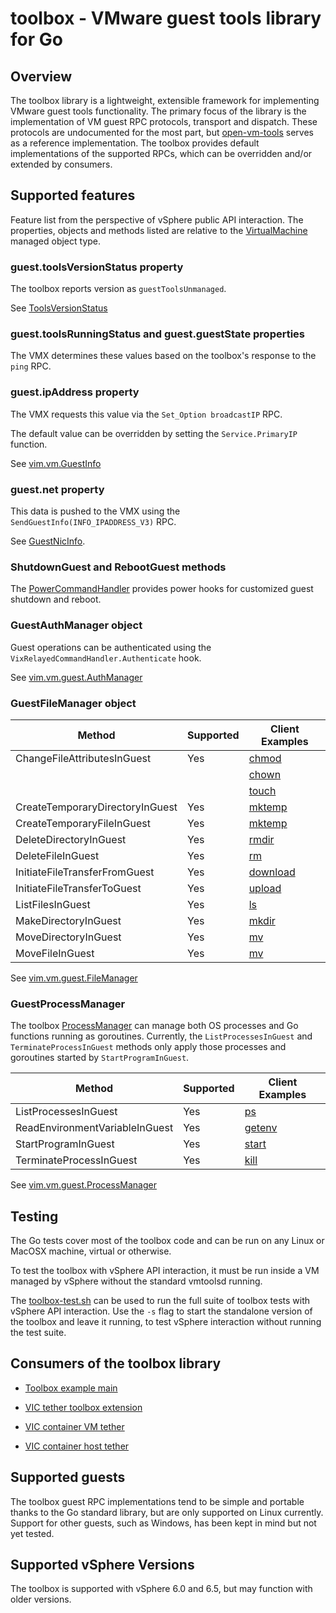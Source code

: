 # toolbox - VMware guest tools library for Go #

## Overview

The toolbox library is a lightweight, extensible framework for implementing VMware guest tools functionality.
The primary focus of the library is the implementation of VM guest RPC protocols, transport and dispatch.
These protocols are undocumented for the most part, but [open-vm-tools](https://github.com/vmware/open-vm-tools) serves
as a reference implementation.  The toolbox provides default implementations of the supported RPCs, which can be
overridden and/or extended by consumers.

## Supported features

Feature list from the perspective of vSphere public API interaction.  The properties, objects and methods listed are
relative to
the [VirtualMachine](http://pubs.vmware.com/vsphere-60/index.jsp#com.vmware.wssdk.apiref.doc/vim.VirtualMachine.html)
managed object type.

### guest.toolsVersionStatus property

The toolbox reports version as `guestToolsUnmanaged`.

See [ToolsVersionStatus](http://pubs.vmware.com/vsphere-60/index.jsp#com.vmware.wssdk.apiref.doc/vim.vm.GuestInfo.ToolsVersionStatus.html)

### guest.toolsRunningStatus and guest.guestState properties

The VMX determines these values based on the toolbox's response to the `ping` RPC.

### guest.ipAddress property

The VMX requests this value via the `Set_Option broadcastIP` RPC.

The default value can be overridden by setting the `Service.PrimaryIP` function.

See [vim.vm.GuestInfo](http://pubs.vmware.com/vsphere-60/index.jsp#com.vmware.wssdk.apiref.doc/vim.vm.GuestInfo.html)

### guest.net property

This data is pushed to the VMX using the `SendGuestInfo(INFO_IPADDRESS_V3)` RPC.

See [GuestNicInfo](http://pubs.vmware.com/vsphere-60/index.jsp?topic=%2Fcom.vmware.wssdk.apiref.doc%2Fvim.vm.GuestInfo.NicInfo.html).

### ShutdownGuest and RebootGuest methods

The [PowerCommandHandler](power.go) provides power hooks for customized guest shutdown and reboot.

### GuestAuthManager object

Guest operations can be authenticated using the `VixRelayedCommandHandler.Authenticate` hook.

See [vim.vm.guest.AuthManager](http://pubs.vmware.com/vsphere-60/index.jsp#com.vmware.wssdk.apiref.doc/vim.vm.guest.AuthManager.html)

### GuestFileManager object

| Method                          | Supported | Client Examples                                                                     |
|---------------------------------|-----------|-------------------------------------------------------------------------------------|
| ChangeFileAttributesInGuest     | Yes       | [chmod](https://github.com/vmware/govmomi/blob/master/govc/vm/guest/chmod.go)       |
|                                 |           | [chown](https://github.com/vmware/govmomi/blob/master/govc/vm/guest/chown.go)       |
|                                 |           | [touch](https://github.com/vmware/govmomi/blob/master/govc/vm/guest/touch.go)       |
| CreateTemporaryDirectoryInGuest | Yes       | [mktemp](https://github.com/vmware/govmomi/blob/master/govc/vm/guest/mktemp.go)  |
| CreateTemporaryFileInGuest      | Yes       | [mktemp](https://github.com/vmware/govmomi/blob/master/govc/vm/guest/mktemp.go)     |
| DeleteDirectoryInGuest          | Yes       | [rmdir](https://github.com/vmware/govmomi/blob/master/govc/vm/guest/rmdir.go)       |
| DeleteFileInGuest               | Yes       | [rm](https://github.com/vmware/govmomi/blob/master/govc/vm/guest/rm.go)             |
| InitiateFileTransferFromGuest   | Yes       | [download](https://github.com/vmware/govmomi/blob/master/govc/vm/guest/download.go) |
| InitiateFileTransferToGuest     | Yes       | [upload](https://github.com/vmware/govmomi/blob/master/govc/vm/guest/upload.go)     |
| ListFilesInGuest                | Yes       | [ls](https://github.com/vmware/govmomi/blob/master/govc/vm/guest/ls.go)             |
| MakeDirectoryInGuest            | Yes       | [mkdir](https://github.com/vmware/govmomi/blob/master/govc/vm/guest/mkdir.go)       |
| MoveDirectoryInGuest            | Yes       | [mv](https://github.com/vmware/govmomi/blob/master/govc/vm/guest/mv.go)             |
| MoveFileInGuest                 | Yes       | [mv](https://github.com/vmware/govmomi/blob/master/govc/vm/guest/mv.go)             |

See [vim.vm.guest.FileManager](http://pubs.vmware.com/vsphere-60/index.jsp#com.vmware.wssdk.apiref.doc/vim.vm.guest.FileManager.html)

### GuestProcessManager

The toolbox [ProcessManager](process.go) can manage both OS processes and Go functions running as goroutines.
Currently, the `ListProcessesInGuest` and `TerminateProcessInGuest` methods only apply those processes and goroutines
started by `StartProgramInGuest`.

| Method                         | Supported | Client Examples                                                                     |
|--------------------------------|-----------|-------------------------------------------------------------------------------------|
| ListProcessesInGuest           | Yes       | [ps](https://github.com/vmware/govmomi/blob/master/govc/vm/guest/ps.go)             |
| ReadEnvironmentVariableInGuest | Yes       | [getenv](https://github.com/vmware/govmomi/blob/master/govc/vm/guest/getenv.go)     |
| StartProgramInGuest            | Yes       | [start](https://github.com/vmware/govmomi/blob/master/govc/vm/guest/start.go)       |
| TerminateProcessInGuest        | Yes       | [kill](https://github.com/vmware/govmomi/blob/master/govc/vm/guest/kill.go)         |

See [vim.vm.guest.ProcessManager](http://pubs.vmware.com/vsphere-60/index.jsp#com.vmware.wssdk.apiref.doc/vim.vm.guest.ProcessManager.html)

## Testing

The Go tests cover most of the toolbox code and can be run on any Linux or MacOSX machine, virtual or otherwise.

To test the toolbox with vSphere API interaction, it must be run inside a VM managed by vSphere without the standard
vmtoolsd running.

The [toolbox-test.sh](toolbox-test.sh) can be used to run the full suite of toolbox tests with vSphere API interaction.
Use the `-s` flag to start the standalone version of the toolbox and leave it running, to test vSphere interaction
without running the test suite.

## Consumers of the toolbox library

* [Toolbox example main](https://github.com/vmware/vic/blob/master/cmd/toolbox/main.go)

* [VIC tether toolbox extension](https://github.com/vmware/vic/blob/master/lib/tether/toolbox.go)

* [VIC container VM tether](https://github.com/vmware/vic/blob/main/cmd/tether/main_linux.go)

* [VIC container host tether](https://github.com/vmware/vic/blob/master/cmd/vic-init/main_linux.go)

## Supported guests

The toolbox guest RPC implementations tend to be simple and portable thanks to the Go standard library, but are only
supported on Linux currently.  Support for other guests, such as Windows, has been kept in mind but not yet tested.

## Supported vSphere Versions

The toolbox is supported with vSphere 6.0 and 6.5, but may function with older versions.
